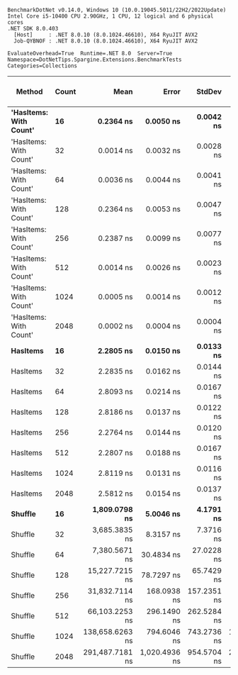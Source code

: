 ```

BenchmarkDotNet v0.14.0, Windows 10 (10.0.19045.5011/22H2/2022Update)
Intel Core i5-10400 CPU 2.90GHz, 1 CPU, 12 logical and 6 physical cores
.NET SDK 8.0.403
  [Host]     : .NET 8.0.10 (8.0.1024.46610), X64 RyuJIT AVX2
  Job-QYBNOF : .NET 8.0.10 (8.0.1024.46610), X64 RyuJIT AVX2

EvaluateOverhead=True  Runtime=.NET 8.0  Server=True  
Namespace=DotNetTips.Spargine.Extensions.BenchmarkTests  Categories=Collections  

```
| Method                 | Count | Mean            | Error         | StdDev      | StdErr      | Median          | Min             | Q1              | Q3              | Max             | Op/s                | CI99.9% Margin | Iterations | Kurtosis | MValue | Skewness | Rank | LogicalGroup | Baseline | Exceptions | Completed Work Items | Lock Contentions | Gen0   | Code Size | Allocated |
|----------------------- |------ |----------------:|--------------:|------------:|------------:|----------------:|----------------:|----------------:|----------------:|----------------:|--------------------:|---------------:|-----------:|---------:|-------:|---------:|-----:|------------- |--------- |-----------:|---------------------:|-----------------:|-------:|----------:|----------:|
| **&#39;HasItems: With Count&#39;** | **16**    |       **0.2364 ns** |     **0.0050 ns** |   **0.0042 ns** |   **0.0012 ns** |       **0.2354 ns** |       **0.2306 ns** |       **0.2337 ns** |       **0.2394 ns** |       **0.2445 ns** |     **4,230,158,662.1** |       **6.499 ns** |      **13.00** |    **2.036** |  **2.000** |   **0.5656** |    **2** | *****            | **No**       |          **-** |                    **-** |                **-** |      **-** |      **40 B** |         **-** |
| &#39;HasItems: With Count&#39; | 32    |       0.0014 ns |     0.0032 ns |   0.0028 ns |   0.0008 ns |       0.0000 ns |       0.0000 ns |       0.0000 ns |       0.0009 ns |       0.0084 ns |   693,689,284,639.7 |       7.000 ns |      14.00 |    3.777 |  2.200 |   1.5489 |    1 | *            | No       |          - |                    - |                - |      - |      40 B |         - |
| &#39;HasItems: With Count&#39; | 64    |       0.0036 ns |     0.0044 ns |   0.0041 ns |   0.0011 ns |       0.0033 ns |       0.0000 ns |       0.0000 ns |       0.0052 ns |       0.0125 ns |   275,802,130,916.8 |       7.499 ns |      15.00 |    2.610 |  2.444 |   0.8852 |    1 | *            | No       |          - |                    - |                - |      - |      40 B |         - |
| &#39;HasItems: With Count&#39; | 128   |       0.2364 ns |     0.0053 ns |   0.0047 ns |   0.0012 ns |       0.2351 ns |       0.2309 ns |       0.2335 ns |       0.2393 ns |       0.2487 ns |     4,229,551,600.8 |       6.999 ns |      14.00 |    3.754 |  2.000 |   1.1523 |    2 | *            | No       |          - |                    - |                - |      - |      40 B |         - |
| &#39;HasItems: With Count&#39; | 256   |       0.2387 ns |     0.0099 ns |   0.0077 ns |   0.0022 ns |       0.2356 ns |       0.2311 ns |       0.2336 ns |       0.2405 ns |       0.2550 ns |     4,189,629,944.1 |       5.999 ns |      12.00 |    2.297 |  2.444 |   0.9326 |    2 | *            | No       |          - |                    - |                - |      - |      40 B |         - |
| &#39;HasItems: With Count&#39; | 512   |       0.0014 ns |     0.0026 ns |   0.0023 ns |   0.0006 ns |       0.0000 ns |       0.0000 ns |       0.0000 ns |       0.0017 ns |       0.0074 ns |   731,253,856,885.7 |       7.000 ns |      14.00 |    3.754 |  2.000 |   1.4422 |    1 | *            | No       |          - |                    - |                - |      - |      40 B |         - |
| &#39;HasItems: With Count&#39; | 1024  |       0.0005 ns |     0.0014 ns |   0.0012 ns |   0.0003 ns |       0.0000 ns |       0.0000 ns |       0.0000 ns |       0.0000 ns |       0.0041 ns | 1,995,574,385,543.5 |       6.500 ns |      13.00 |    6.860 |  2.000 |   2.1974 |    1 | *            | No       |          - |                    - |                - |      - |      40 B |         - |
| &#39;HasItems: With Count&#39; | 2048  |       0.0002 ns |     0.0004 ns |   0.0004 ns |   0.0001 ns |       0.0000 ns |       0.0000 ns |       0.0000 ns |       0.0002 ns |       0.0012 ns | 4,967,413,104,223.1 |       7.000 ns |      14.00 |    3.826 |  2.400 |   1.5497 |    1 | *            | No       |          - |                    - |                - |      - |      40 B |         - |
| **HasItems**               | **16**    |       **2.2805 ns** |     **0.0150 ns** |   **0.0133 ns** |   **0.0036 ns** |       **2.2812 ns** |       **2.2578 ns** |       **2.2749 ns** |       **2.2875 ns** |       **2.3043 ns** |       **438,496,420.1** |       **6.998 ns** |      **14.00** |    **2.152** |  **2.000** |  **-0.1335** |    **3** | *****            | **No**       |          **-** |                    **-** |                **-** |      **-** |     **159 B** |         **-** |
| HasItems               | 32    |       2.2835 ns |     0.0162 ns |   0.0144 ns |   0.0038 ns |       2.2834 ns |       2.2627 ns |       2.2764 ns |       2.2916 ns |       2.3117 ns |       437,925,121.6 |       6.998 ns |      14.00 |    2.031 |  2.000 |   0.2460 |    3 | *            | No       |          - |                    - |                - |      - |     159 B |         - |
| HasItems               | 64    |       2.8093 ns |     0.0214 ns |   0.0167 ns |   0.0048 ns |       2.8064 ns |       2.7902 ns |       2.7933 ns |       2.8220 ns |       2.8381 ns |       355,959,219.0 |       5.998 ns |      12.00 |    1.572 |  2.000 |   0.4039 |    5 | *            | No       |          - |                    - |                - |      - |     159 B |         - |
| HasItems               | 128   |       2.8186 ns |     0.0137 ns |   0.0122 ns |   0.0032 ns |       2.8146 ns |       2.8070 ns |       2.8118 ns |       2.8214 ns |       2.8492 ns |       354,780,439.4 |       6.998 ns |      14.00 |    3.324 |  2.000 |   1.1700 |    5 | *            | No       |          - |                    - |                - |      - |     159 B |         - |
| HasItems               | 256   |       2.2764 ns |     0.0144 ns |   0.0120 ns |   0.0033 ns |       2.2769 ns |       2.2536 ns |       2.2737 ns |       2.2837 ns |       2.3001 ns |       439,284,640.2 |       6.498 ns |      13.00 |    2.603 |  2.000 |  -0.1192 |    3 | *            | No       |          - |                    - |                - |      - |     159 B |         - |
| HasItems               | 512   |       2.2807 ns |     0.0188 ns |   0.0167 ns |   0.0045 ns |       2.2823 ns |       2.2517 ns |       2.2713 ns |       2.2956 ns |       2.3001 ns |       438,467,534.8 |       6.998 ns |      14.00 |    1.776 |  2.000 |  -0.4042 |    3 | *            | No       |          - |                    - |                - |      - |     159 B |         - |
| HasItems               | 1024  |       2.8119 ns |     0.0131 ns |   0.0116 ns |   0.0031 ns |       2.8108 ns |       2.7931 ns |       2.8049 ns |       2.8188 ns |       2.8395 ns |       355,632,407.0 |       6.998 ns |      14.00 |    2.995 |  2.000 |   0.6462 |    5 | *            | No       |          - |                    - |                - |      - |     159 B |         - |
| HasItems               | 2048  |       2.5812 ns |     0.0154 ns |   0.0137 ns |   0.0037 ns |       2.5794 ns |       2.5586 ns |       2.5699 ns |       2.5929 ns |       2.6048 ns |       387,417,112.2 |       6.998 ns |      14.00 |    1.605 |  2.000 |   0.1214 |    4 | *            | No       |          - |                    - |                - |      - |     159 B |         - |
| **Shuffle**                | **16**    |   **1,809.0798 ns** |     **5.0046 ns** |   **4.1791 ns** |   **1.1591 ns** |   **1,808.3946 ns** |   **1,802.8263 ns** |   **1,806.5109 ns** |   **1,811.7163 ns** |   **1,818.8852 ns** |           **552,767.2** |       **5.920 ns** |      **13.00** |    **2.975** |  **2.000** |   **0.6284** |    **6** | *****            | **No**       |          **-** |                    **-** |                **-** | **0.0114** |     **638 B** |    **1096 B** |
| Shuffle                | 32    |   3,685.3835 ns |     8.3157 ns |   7.3716 ns |   1.9702 ns |   3,684.4101 ns |   3,671.8836 ns |   3,681.3089 ns |   3,689.0840 ns |   3,700.0021 ns |           271,342.2 |       6.015 ns |      14.00 |    2.358 |  2.000 |   0.1775 |    7 | *            | No       |          - |                    - |                - | 0.0191 |     638 B |    1760 B |
| Shuffle                | 64    |   7,380.5671 ns |    30.4834 ns |  27.0228 ns |   7.2221 ns |   7,384.7595 ns |   7,320.1286 ns |   7,372.7970 ns |   7,400.8821 ns |   7,407.6653 ns |           135,490.9 |       3.389 ns |      14.00 |    3.046 |  2.000 |  -1.1022 |    8 | *            | No       |          - |                    - |                - | 0.0305 |     638 B |    3064 B |
| Shuffle                | 128   |  15,227.7215 ns |    78.7297 ns |  65.7429 ns |  18.2338 ns |  15,224.5239 ns |  15,139.5477 ns |  15,187.0239 ns |  15,284.5520 ns |  15,348.5168 ns |            65,669.7 |      -2.617 ns |      13.00 |    1.715 |  2.000 |   0.3417 |    9 | *            | No       |          - |                    - |                - | 0.0610 |     638 B |    5648 B |
| Shuffle                | 256   |  31,832.7114 ns |   168.0938 ns | 157.2351 ns |  40.5979 ns |  31,782.8094 ns |  31,654.7272 ns |  31,710.0769 ns |  31,970.4376 ns |  32,186.0992 ns |            31,414.2 |     -12.799 ns |      15.00 |    2.267 |  2.000 |   0.7456 |   10 | *            | No       |          - |                    - |                - | 0.0610 |     638 B |   10792 B |
| Shuffle                | 512   |  66,103.2253 ns |   296.1490 ns | 262.5284 ns |  70.1637 ns |  66,117.3218 ns |  65,721.2097 ns |  65,838.0096 ns |  66,326.2787 ns |  66,522.1863 ns |            15,127.9 |     -28.082 ns |      14.00 |    1.483 |  2.000 |   0.0544 |   11 | *            | No       |          - |                    - |                - | 0.1221 |     638 B |   21056 B |
| Shuffle                | 1024  | 138,658.6263 ns |   794.6046 ns | 743.2736 ns | 191.9124 ns | 138,415.2100 ns | 137,785.6201 ns | 138,127.1973 ns | 139,265.9668 ns | 139,939.3799 ns |             7,212.0 |     -88.456 ns |      15.00 |    1.678 |  2.000 |   0.5294 |   12 | *            | No       |          - |                    - |                - | 0.2441 |     638 B |   41560 B |
| Shuffle                | 2048  | 291,487.7181 ns | 1,020.4936 ns | 954.5704 ns | 246.4690 ns | 291,447.1191 ns | 290,191.7480 ns | 290,835.1318 ns | 292,065.8691 ns | 293,740.2344 ns |             3,430.7 |    -115.735 ns |      15.00 |    2.691 |  2.000 |   0.6394 |   13 | *            | No       |          - |                    - |                - | 0.4883 |     638 B |   82545 B |
